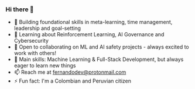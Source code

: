 

<!--
**favalosdev/favalosdev** is a ✨ _special_ ✨ repository because its `README.md` (this file) appears on your GitHub profile.

Here are some ideas to get you started:

- 🔭 I’m currently working on ...
- 🌱 I’m currently learning ...
- 👯 I’m looking to collaborate on ...
- 🤔 I’m looking for help with ...
- 💬 Ask me about ...
- 📫 How to reach me: ...
- 😄 Pronouns: ...
- ⚡ Fun fact: ...
-->

### Hi there 👋

- 🔭 Building foundational skills in meta-learning, time management, leadership and goal-setting
- 🌱 Learning about Reinforcement Learning, AI Governance and Cybersecurity
- 👯 Open to collaborating on ML and AI safety projects - always excited to work with others!
- 💬 Main skills: Machine Learning & Full-Stack Development, but always eager to learn new things
- 📫 Reach me at fernandodev@protonmail.com
- ⚡ Fun fact: I'm a Colombian and Peruvian citizen
